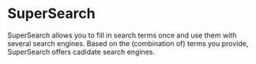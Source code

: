 # SuperSearch

SuperSearch allows you to fill in search terms once and use them with several search engines. Based on the (combination of) terms you provide, SuperSearch offers cadidate search engines.
